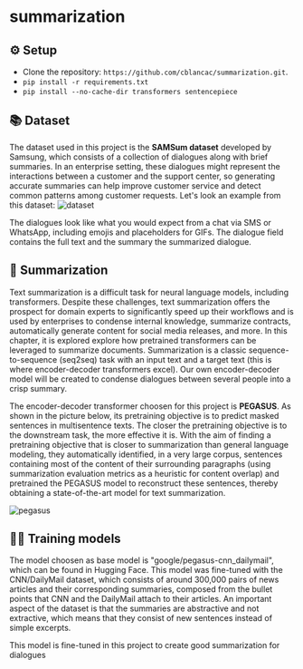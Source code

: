 # summarization

## :gear: Setup
- Clone the repository: `https://github.com/cblancac/summarization.git`.
- `pip install -r requirements.txt`
- `pip install --no-cache-dir transformers sentencepiece`


## 📚 Dataset
The dataset used in this project is the **SAMSum dataset** developed by Samsung, which consists of a collection of dialogues along with brief summaries. In an enterprise setting, these dialogues might represent the interactions between a customer and the support center, so generating accurate summaries can help improve customer service and detect common patterns among customer requests. Let's look an example from this dataset:
![dataset](https://github.com/cblancac/SentimentAnalysisBert/assets/105242658/51f63da7-e0e9-4aff-bc02-07854187116d)

The dialogues look like what you would expect from a chat via SMS or WhatsApp, including emojis and placeholders for GIFs. The dialogue field contains the full text and the summary the summarized dialogue.


## :brain: Summarization
Text summarization is a difficult task for neural language models, including transformers. Despite these challenges, text summarization offers the prospect for domain experts to significantly speed up their workflows and is used by enterprises to condense internal knowledge, summarize contracts, automatically generate content for social media releases, and more. In this chapter, it is explored explore how pretrained transformers can be leveraged to summarize documents. Summarization is a classic sequence-to-sequence (seq2seq) task with an input text and a target text (this is where encoder-decoder transformers excel). Our own encoder-decoder model will be created to condense dialogues
between several people into a crisp summary.

The encoder-decoder transformer choosen for this project is **PEGASUS**. As shown in the picture below, its pretraining objective is to predict masked sentences in multisentence texts. The closer the pretraining objective is to the downstream task, the more effective it is. With the aim of finding a pretraining objective that is closer to summarization than general language modeling, they automatically identified, in a very large corpus, sentences containing most of the content of their surrounding paragraphs (using summarization evaluation metrics as a heuristic for content overlap) and pretrained the PEGASUS model to reconstruct these sentences, thereby obtaining a state-of-the-art model for text summarization.

![pegasus](https://github.com/cblancac/SentimentAnalysisBert/assets/105242658/cf539397-0ecb-458d-8eea-d22ead46c12b)


## :weight_lifting_man: Training models
The model choosen as base model is "google/pegasus-cnn_dailymail", which can be found in Hugging Face. This model was fine-tuned with the CNN/DailyMail dataset, which consists of around 300,000 pairs of news articles and
their corresponding summaries, composed from the bullet points that CNN and the DailyMail attach to their articles. An important aspect of the dataset is that the summaries are abstractive and not extractive, which means that they consist of new sentences instead of simple excerpts.

This model is fine-tuned in this project to create good summarization for dialogues

